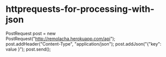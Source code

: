 # httprequests-for-processing-with-json

  PostRequest post = new PostRequest("http://remolacha.herokuapp.com/api");
  post.addHeader("Content-Type", "application/json");
  post.addJson("{\"key\": value }");
  post.send();
